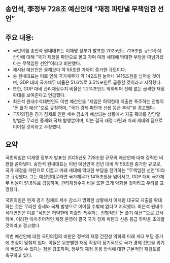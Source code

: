 ## 송언석, 李정부 728조 예산안에 “재정 파탄낼 무책임한 선언”

## 주요 내용:
*   국민의힘 송언석 원내대표는 이재명 정부가 발표한 2025년도 728조원 규모의 예산안에 대해 "국가 재정을 파탄으로 몰고 가며 미래 세대에 막대한 부담을 떠넘기겠다는 무책임한 선언"이라고 비판했다.
*   제시된 예산안은 올해보다 약 55조원 가까이 증가한 규모이다.
*   송 원내대표는 이로 인해 국가채무가 약 142조원 늘어나 1415조원을 넘어설 것이며, GDP 대비 국가채무 비율은 51.6%로 3.5%포인트 급등할 것이라고 지적했다.
*   또한, GDP 대비 관리재정수지 비율은 1.2%포인트 악화되어 전례 없는 급격한 재정 확대를 보여준다고 언급했다.
*   최은석 원내수석대변인도 이번 예산안을 "세입은 허약한데 지출만 폭주하는 전형적 '돈 풀기 예산'"으로 규정하며, "국가 경제 파탄과 신용 등급 추락"을 경고했다.
*   국민의힘은 경기 침체로 인한 세수 감소가 예상되는 상황에서 지출 확대를 감당할 방법은 무리한 증세와 국채 발행뿐이며, 이는 결국 재정 파탄과 미래 세대의 짐으로 이어질 것이라고 주장했다.

## 요약

국민의힘은 이재명 정부가 발표한 2025년도 728조원 규모의 예산안에 대해 강력한 비판을 쏟아냈다. 송언석 원내대표는 이번 예산안이 전년 대비 약 55조원 증가한 규모로, 국가 재정을 파탄으로 이끌고 미래 세대에 막대한 부담을 전가하는 "무책임한 선언"이라고 규정했다. 그는 예산안대로라면 국가채무가 1415조원을 넘어서고, GDP 대비 국가채무 비율이 51.6%로 급등하며, 관리재정수지 비율 또한 크게 악화될 것이라고 우려를 표명했다.

국민의힘은 현재 경기 침체로 세수 감소가 명확한 상황에서 이처럼 대규모 지출을 확대하는 것은 무리한 증세와 국채 발행으로 이어질 수밖에 없다고 지적했다. 최은석 원내수석대변인은 이를 "세입은 허약한데 지출만 폭주하는 전형적인 '돈 풀기 예산'"으로 묘사하며, 이러한 아마추어적인 재정 운영이 결국 국가 경제 파탄과 신용 등급 하락을 초래할 것이라고 경고했다.

이번 예산안에 대한 국민의힘의 비판은 정부의 재정 건전성 악화와 미래 세대 부담 증가에 초점이 맞춰져 있다. 이들은 무분별한 재정 확장이 장기적으로 국가 경제 전반을 위기에 빠뜨릴 수 있다는 점을 강조하며, 정부의 재정 운용 방식에 대한 근본적인 재검토를 촉구하고 있다.